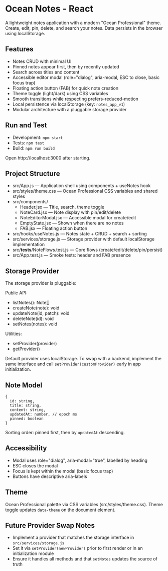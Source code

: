 # Ocean Notes - React

A lightweight notes application with a modern "Ocean Professional" theme. Create, edit, pin, delete, and search your notes. Data persists in the browser using localStorage.

## Features

- Notes CRUD with minimal UI
- Pinned notes appear first, then by recently updated
- Search across titles and content
- Accessible editor modal (role="dialog", aria-modal, ESC to close, basic focus trap)
- Floating action button (FAB) for quick note creation
- Theme toggle (light/dark) using CSS variables
- Smooth transitions while respecting prefers-reduced-motion
- Local persistence via localStorage (key: `notes_app_v1`)
- Modular architecture with a pluggable storage provider

## Run and Test

- Development: `npm start`
- Tests: `npm test`
- Build: `npm run build`

Open http://localhost:3000 after starting.

## Project Structure

- src/App.js — Application shell using components + useNotes hook
- src/styles/theme.css — Ocean Professional CSS variables and shared styles
- src/components/
  - Header.jsx — Title, search, theme toggle
  - NoteCard.jsx — Note display with pin/edit/delete
  - NoteEditorModal.jsx — Accessible modal for create/edit
  - EmptyState.jsx — Shown when there are no notes
  - FAB.jsx — Floating action button
- src/hooks/useNotes.js — Notes state + CRUD + search + sorting
- src/services/storage.js — Storage provider with default localStorage implementation
- src/__tests__/NoteFlows.test.js — Core flows (create/edit/delete/pin/persist)
- src/App.test.js — Smoke tests: header and FAB presence

## Storage Provider

The storage provider is pluggable:

Public API:
- listNotes(): Note[]
- createNote(note): void
- updateNote(id, patch): void
- deleteNote(id): void
- setNotes(notes): void

Utilities:
- setProvider(provider)
- getProvider()

Default provider uses localStorage. To swap with a backend, implement the same interface and call `setProvider(customProvider)` early in app initialization.

## Note Model

```
{
  id: string,
  title: string,
  content: string,
  updatedAt: number, // epoch ms
  pinned: boolean
}
```

Sorting order: pinned first, then by `updatedAt` descending.

## Accessibility

- Modal uses role="dialog", aria-modal="true", labelled by heading
- ESC closes the modal
- Focus is kept within the modal (basic focus trap)
- Buttons have descriptive aria-labels

## Theme

Ocean Professional palette via CSS variables (src/styles/theme.css). Theme toggle updates `data-theme` on the document element.

## Future Provider Swap Notes

- Implement a provider that matches the storage interface in `src/services/storage.js`
- Set it via `setProvider(newProvider)` prior to first render or in an initialization module
- Ensure it handles all methods and that `setNotes` updates the source of truth
